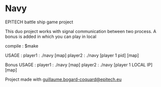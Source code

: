 # Navy
EPITECH battle ship game project

This duo project works with signal communication between two process.
A bonus is added in which you can play in local

compile :
$make

USAGE :
  player1 : ./navy [map]
  player2 : ./navy [player 1 pid] [map]
 
Bonus USAGE :
  player1 : ./navy [map]
  player2 : ./navy [player 1 LOCAL IP] [map]
  
Project made with guillaume.bogard-coquard@epitech.eu
